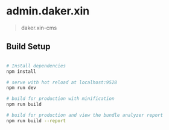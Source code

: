 
# admin.daker.xin

> daker.xin-cms

## Build Setup

``` bash

# Install dependencies
npm install

# serve with hot reload at localhost:9528
npm run dev

# build for production with minification
npm run build

# build for production and view the bundle analyzer report
npm run build --report
```
